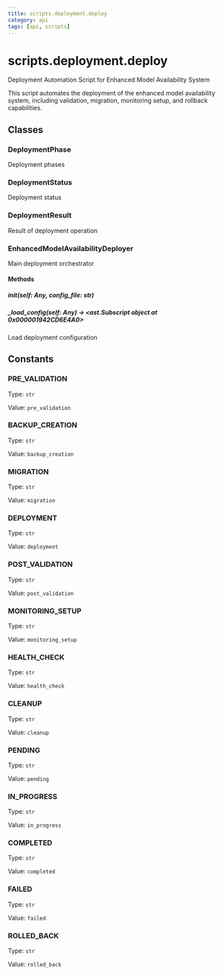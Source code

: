 ```yaml
---
title: scripts.deployment.deploy
category: api
tags: [api, scripts]
---
```


# scripts.deployment.deploy

Deployment Automation Script for Enhanced Model Availability System

This script automates the deployment of the enhanced model availability system,
including validation, migration, monitoring setup, and rollback capabilities.

## Classes

### DeploymentPhase

Deployment phases

### DeploymentStatus

Deployment status

### DeploymentResult

Result of deployment operation

### EnhancedModelAvailabilityDeployer

Main deployment orchestrator

#### Methods

##### __init__(self: Any, config_file: str)



##### _load_config(self: Any) -> <ast.Subscript object at 0x000001942CD6E4A0>

Load deployment configuration

## Constants

### PRE_VALIDATION

Type: `str`

Value: `pre_validation`

### BACKUP_CREATION

Type: `str`

Value: `backup_creation`

### MIGRATION

Type: `str`

Value: `migration`

### DEPLOYMENT

Type: `str`

Value: `deployment`

### POST_VALIDATION

Type: `str`

Value: `post_validation`

### MONITORING_SETUP

Type: `str`

Value: `monitoring_setup`

### HEALTH_CHECK

Type: `str`

Value: `health_check`

### CLEANUP

Type: `str`

Value: `cleanup`

### PENDING

Type: `str`

Value: `pending`

### IN_PROGRESS

Type: `str`

Value: `in_progress`

### COMPLETED

Type: `str`

Value: `completed`

### FAILED

Type: `str`

Value: `failed`

### ROLLED_BACK

Type: `str`

Value: `rolled_back`

